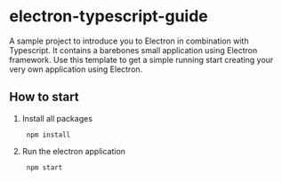 # electron-typescript-guide
A sample project to introduce you to Electron in combination with Typescript. It contains a barebones small application using Electron framework. Use this template to get a simple running start creating your very own application using Electron.

## How to start

1. Install all packages
   
        npm install

2. Run the electron application

        npm start